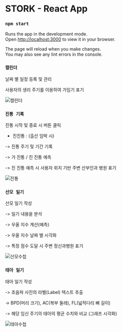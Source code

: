 # STORK - React App

### `npm start`

Runs the app in the development mode.\
Open [http://localhost:3000](http://localhost:3000) to view it in your browser.

The page will reload when you make changes.\
You may also see any lint errors in the console.

### `캘린더`

날짜 별 일정 등록 및 관리

사용자의 생리 주기를 이용하여 가임기 표기


![캘린더](https://user-images.githubusercontent.com/112473316/228166176-76c88edc-c67d-465a-a19f-5b28d770a91b.gif)

### `진통 기록`

진통 시작 및 종료 시 버튼 클릭
- 진진통 : (출산 임박 시)

-> 진통 주기 및 기간 기록

-> 가 진통 / 진 진통 예측 

-> 진 진통 예측 시 사용자 위치 기반 주변 산부인과 병원 표기



![진통](https://user-images.githubusercontent.com/112473316/228166151-8454c7ea-7166-49cd-9d7b-cead062972bf.gif)

### `산모 일기`

산모 일기 작성

-> 일기 내용을 분석

-> 우울 지수 계산(예측)

-> 우울 지수 날짜 별 시각화

-> 특정 점수 도달 시 주변 정신과병원 표기


![산모수첩](https://user-images.githubusercontent.com/112473316/228166107-54dc94c7-c35a-4332-a686-0b64f9709c10.gif)


### `태아 일기`

태아 일기 작성

-> 초음파 사진의 라벨(Label) 텍스트 추출

-> BPD(머리 크기), AC(복부 둘레), FL(넓적다리 뼈 길이)

-> 해당 임신 주기의 태아의 평균 수치와 비교 (그래프 시각화)

![태아수첩](https://user-images.githubusercontent.com/112473316/228166210-40cee954-7b2a-44ed-9220-f714adfc5129.gif)
